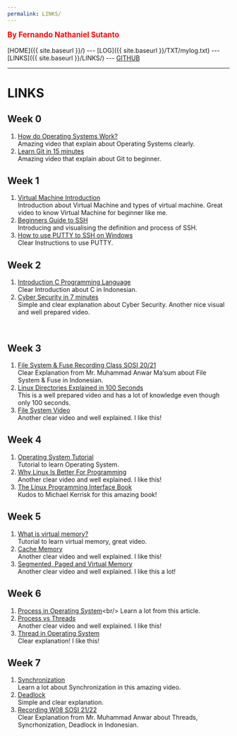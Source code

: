 ```yaml
---
permalink: LINKS/
---
```

<span style="color:red; font-weight:bold; font-size:larger;">By Fernando Nathaniel Sutanto</span>
<br><br>
[HOME]({{ site.baseurl }}/) ---
[LOG]({{ site.baseurl }}/TXT/mylog.txt) ---
[LINKS]({{ site.baseurl }}/LINKS/) ---
[GITHUB](https://github.com/nandonathaniel/os222)
<br>
<hr>

# LINKS

## Week 0
1. [How do Operating Systems Work?](https://www.youtube.com/watch?v=GjNp0bBrjmU)<br/>
Amazing video that explain about Operating Systems clearly.
1. [Learn Git in 15 minutes](https://www.youtube.com/watch?v=USjZcfj8yxE)<br/>
Amazing video that explain about Git to beginner.

## Week 1
1. [Virtual Machine Introduction](https://www.youtube.com/watch?v=mQP0wqNT_DI)<br/>
Introduction about Virtual Machine and types of virtual machine. Great video to know Virtual Machine for beginner like me.
2. [Beginners Guide to SSH](https://www.youtube.com/watch?v=qWKK_PNHnnA)<br/>
Introducing and visualising the definition and process of SSH. 
3. [How to use PUTTY to SSH on Windows](https://www.youtube.com/watch?v=pWDHUlvcAsg)<br/>
Clear Instructions to use PUTTY. 

## Week 2
1. [Introduction C Programming Language](https://www.youtube.com/watch?v=cNDhVXwglhI)<br/>
Clear Introduction about C in Indonesian.
2. [Cyber Security in 7 minutes](https://www.youtube.com/watch?v=inWWhr5tnEA)<br/>
Simple and clear explanation about Cyber Security. Another nice visual and well prepared video.
<br>

## Week 3
1. [File System & Fuse Recording Class SOSI 20/21](https://www.youtube.com/watch?v=PBkZynNIZWk)<br/>
Clear Explanation from Mr. Muhammad Anwar Ma’sum about File System & Fuse in Indonesian.
2. [Linux Directories Explained in 100 Seconds](https://www.youtube.com/watch?v=42iQKuQodW4)<br/>
This is a well prepared video and has a lot of knowledge even though only 100 seconds.
3. [File System Video](https://youtu.be/KN8YgJnShPM)<br/>
Another clear video and well explained. I like this!

## Week 4
1. [Operating System Tutorial](https://www.tutorialspoint.com/operating_system/index.htm)<br/>
Tutorial to learn Operating System.
2. [Why Linux Is Better For Programming](https://www.youtube.com/watch?v=otDOHt_Jges)<br/>
Another clear video and well explained. I like this!
3. [The Linux Programming Interface Book](https://static1.squarespace.com/static/59c4375b8a02c798d1cce06f/t/59cfb6a032601e11ca5b1cbe/1506784947301/The+Linux+Programming+Interface.pdf)<br/>
Kudos to Michael Kerrisk for this amazing book!

## Week 5
1. [What is virtual memory?](https://www.youtube.com/watch?v=2quKyPnUShQ)<br/>
Tutorial to learn virtual memory, great video.
2. [Cache Memory](https://www.youtube.com/watch?v=Zr8WKIOIKsk)<br/>
Another clear video and well explained. I like this!
3. [Segmented, Paged and Virtual Memory](https://www.youtube.com/watch?v=p9yZNLeOj4s)<br/>
Another clear video and well explained. I like this a lot!

## Week 6
1. [Process in Operating System](https://www.studytonight.com/operating-system/operating-system-processes#:~:text=Process%20in%20Operating%20System,be%20a%20'passive'%20entity.)<br/>
Learn a lot from this article.
2. [Process vs Threads](https://www.youtube.com/watch?v=ITc09gOrqZk)<br/>
Another clear video and well explained. I like this!
3. [Thread in Operating System](https://www.geeksforgeeks.org/thread-in-operating-system/)<br/>
Clear explanation! I like this!

## Week 7
1. [Synchronization](https://www.youtube.com/watch?v=ph2awKa8r5Y)<br/>
Learn a lot about Synchronization in this amazing video.
2. [Deadlock](https://www.youtube.com/watch?v=FVmwvZNQgt0)<br/>
Simple and clear explanation.
3. [Recording W08 SOSI 21/22](https://www.youtube.com/watch?v=Z5D3z3AzXII)<br/>
Clear Explanation from Mr. Muhammad Anwar about Threads, Syncrhonization, Deadlock in Indonesian.
